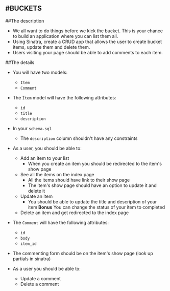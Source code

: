 #BUCKETS
---

##The description
- We all want to do things before we kick the bucket. This is your chance to build an application where you can list them all.
- Using Sinatra, create a CRUD app that allows the user to create bucket items, update them and delete them. 
- Users visiting your page should be able to add comments to each item.

##The details
- You will have two models:
	- `Item`
	- `Comment`

- The `Item` model will have the following attributes:
  - `id`
  - `title`
  - `description`
- In your `schema.sql`
	- The `description` column shouldn't have any constraints
- As a user, you should be able to:
	- Add an item to your list
		- When you create an item you should be redirected to the item's show page
	- See all the items on the index page
		- All the items should have link to their show page
		- The item's show page should have an option to update it and delete it
	- Update an item
		- You should be able to update the title and description of your item
		**Bonus** You can change the status of your item to completed
	- Delete an item and get redirected to the index page

- The `Comment` will have the following attributes:
	- `id`
	- `body`
	- `item_id`
- The commenting form should be on the item's show page (look up partials in sinatra)
- As a user you should be able to:
	- Update a comment
	- Delete a comment
